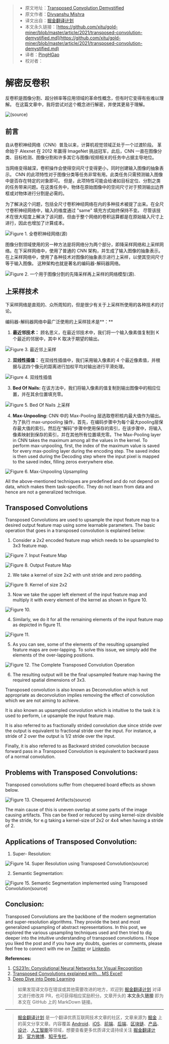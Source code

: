 > * 原文地址：[Transposed Convolution Demystified](https://towardsdatascience.com/transposed-convolution-demystified-84ca81b4baba)
> * 原文作者：[Divyanshu Mishra](https://medium.com/@mdivyanshu.ai)
> * 译文出自：[掘金翻译计划](https://github.com/xitu/gold-miner)
> * 本文永久链接：[https://github.com/xitu/gold-miner/blob/master/article/2021/transposed-convolution-demystified.md](https://github.com/xitu/gold-miner/blob/master/article/2021/transposed-convolution-demystified.md)
> * 译者：[PingHGao](https://github.com/PingHGao)
> * 校对者：

# 解密反卷积

反卷积是图像分割、超分辨率等应用领域的革命性概念，但有时它变得有些难以理解。 在这篇文章中，我将尝试对这个概念进行解密，并使其更易于理解。

![[(source](https://imgflip.com/memegenerator/7296870/Confused-Baby))](https://cdn-images-1.medium.com/max/2000/0*ilAQO9B3hm5waqqq)

## 前言

自从卷积神经网络（CNN）普及以来，计算机视觉领域正处于一个过渡阶段。 革命始于 Alexnet 在 2012 年赢得 ImageNet 挑战冠军，此后，CNN 一直在图像分类、目标检测、图像分割和许多其它与图像/视频相关的任务中占据主导地位。

当网络变得越深，卷积操作会使得空间尺寸变得更小，同时创建输入图像的抽象表示。 CNN 的此项特性对于图像分类等任务非常有用。此类任务只需预测输入图像中是否存在特定的对象即可。 但是，此项特性可能会给诸如目标定位、分割之类的任务带来问题。在这类任务中，物体在原始图像中的空间尺寸对于预测输出边界框或对物体进行分割是必需的。

为了解决这个问题，包括全尺寸卷积神经网络在内的多种技术被提了出来。在全尺寸卷积神经网络中，输入的维度通过 "same" 填充方式始终保持不变。 尽管该技术在很大程度上解决了该问题，但由于整个网络的卷积运算都是在原始输入尺寸上进行，因此也增加了计算成本。

![**Figure 1.** 全卷积神经网络([源](https://arxiv.org/abs/1411.4038))](https://cdn-images-1.medium.com/max/2000/0*jS2M_DNV6Z2YkhJ1.png)

图像分割领域使用的另一种方法是将网络分为两个部分，即降采样网络和上采样网络。在下采样网络中，使用了普通的 CNN 架构，并生成了输入图像的抽象表示。在上采样网络中，使用了各种技术对图像的抽象表示进行上采样，以使其空间尺寸等于输入图像。 这种架构也就是著名的编码器-解码器网络。

![**Figure 2**. 一个用于图像分割的先降采样再上采样的网络模型([源](https://arxiv.org/abs/1505.04366)).](https://cdn-images-1.medium.com/max/2000/0*t-FynrY2FJnaExY_.png)

## 上采样技术

下采样网络是直观的、众所周知的，但是很少有关于上采样所使用的各种技术的讨论。

编码器-解码器网络中最广泛使用的上采样技术是**：**

1. **最近邻技术：** 顾名思义，在最近邻技术中，我们将一个输入像素值复制到 K 个最近的邻居中，其中 K 取决于期望的输出。

![**Figure 3**. 最近邻上采样](https://cdn-images-1.medium.com/max/2000/0*0EJ025oepLbyi-Zd.png)

2. **双线性插值：** 在双线性插值中，我们采用输入像素的 4 个最近像素值，并根据与这四个像元的距离进行加权平均对输出进行平滑处理。

![**Figure 4.** 双线性插值](https://cdn-images-1.medium.com/max/2000/0*tWSnVE_JhDSZq8HQ)

3. **Bed Of Nails:** 在该方法中，我们将输入像素的值复制到输出图像中的相应位置，并在其余位置填充零。

![**Figure 5.** Bed Of Nails 上采样](https://cdn-images-1.medium.com/max/2000/1*LJAl2rkIfFTDRIQanIbfRQ.png)

4. **Max-Unpooling:** CNN 中的 Max-Pooling 层选取卷积核内最大值作为输出。为了执行 max-unpooling 操作，首先，在编码步骤中为每个最大pooling层保存最大值的索引。然后在“解码”步骤中使用保存的索引，在该步骤中，将输入像素映射到保存的索引，并在其他所有位置填充零。The Max-Pooling layer in CNN takes the maximum among all the values in the kernel. To perform max-unpooling, first, the index of the maximum value is saved for every max-pooling layer during the encoding step. The saved index is then used during the Decoding step where the input pixel is mapped to the saved index, filling zeros everywhere else.

![**Figure 6.** Max-Unpooling Upsampling](https://cdn-images-1.medium.com/max/2018/1*Mog6cmBG4XzLa0IFbjZIaA.png)

All the above-mentioned techniques are predefined and do not depend on data, which makes them task-specific. They do not learn from data and hence are not a generalized technique.

## Transposed Convolutions

Transposed Convolutions are used to upsample the input feature map to a desired output feature map using some learnable parameters. 
The basic operation that goes in a transposed convolution is explained below:
1. Consider a 2x2 encoded feature map which needs to be upsampled to 3x3 feature map.

![**Figure 7.** Input Feature Map](https://cdn-images-1.medium.com/max/2000/1*BMJnnOKPhK8hoFP6sQ9edQ.png)

![**Figure 8.** Output Feature Map](https://cdn-images-1.medium.com/max/2000/1*VxtMdM-DsGwIa51GyDx-XQ.png)

2. We take a kernel of size 2x2 with unit stride and zero padding.

![**Figure 9.** Kernel of size 2x2](https://cdn-images-1.medium.com/max/2000/1*e6UnrcsFRaOidCq7mwJpTA.png)

3. Now we take the upper left element of the input feature map and multiply it with every element of the kernel as shown in figure 10.

![**Figure 10.**](https://cdn-images-1.medium.com/max/2000/1*7hVid7EAqCPkG6sEjHMI5w.png)

4. Similarly, we do it for all the remaining elements of the input feature map as depicted in figure 11.

![**Figure 11.**](https://cdn-images-1.medium.com/max/2000/1*yxBd_pCiEVVwEQFmc-Heog.png)

5. As you can see, some of the elements of the resulting upsampled feature maps are over-lapping. To solve this issue, we simply add the elements of the over-lapping positions.

![**Figure 12.** The Complete Transposed Convolution Operation](https://cdn-images-1.medium.com/max/2000/1*faRskFzI7GtvNCLNeCN8cg.png)

6. The resulting output will be the final upsampled feature map having the required spatial dimensions of 3x3.

Transposed convolution is also known as Deconvolution which is not appropriate as deconvolution implies removing the effect of convolution which we are not aiming to achieve.

It is also known as upsampled convolution which is intuitive to the task it is used to perform, i.e upsample the input feature map.

It is also referred to as fractionally strided convolution due since stride over the output is equivalent to fractional stride over the input. For instance, a stride of 2 over the output is 1/2 stride over the input.

Finally, it is also referred to as Backward strided convolution because forward pass in a Transposed Convolution is equivalent to backward pass of a normal convolution.

## Problems with Transposed Convolutions:

Transposed convolutions suffer from chequered board effects as shown below.

![**Figure 13.** Chequered Artifacts([source](https://distill.pub/2016/deconv-checkerboard/))](https://cdn-images-1.medium.com/max/2194/1*4Tsf3dlg7Wlhrt0D7k7osA.png)

The main cause of this is uneven overlap at some parts of the image causing artifacts. This can be fixed or reduced by using kernel-size divisible by the stride, for e.g taking a kernel-size of 2x2 or 4x4 when having a stride of 2.

## Applications of Transposed Convolution:

1. Super- Resolution:

![**Figure 14.** Super Resolution using Transposed Convolution([source](http://openaccess.thecvf.com/content_ECCV_2018/html/Seong-Jin_Park_SRFeat_Single_Image_ECCV_2018_paper.html))](https://cdn-images-1.medium.com/max/NaN/0*kIeyw3eMk-e1UchK.png)

2. Semantic Segmentation:

![**Figure 15.** Semantic Segmentation implemented using Transposed Convolution([source](https://thegradient.pub/semantic-segmentation/))](https://cdn-images-1.medium.com/max/2220/0*vk2xCr1r6ZaO7cYD.png)

## Conclusion:

Transposed Convolutions are the backbone of the modern segmentation and super-resolution algorithms. They provide the best and most generalized upsampling of abstract representations. In this post, we explored the various upsampling techniques used and then tried to dig deeper into the intuitive understanding of transposed convolutions. 
I hope you liked the post and if you have any doubts, queries or comments, please feel free to connect with me on [Twitter](https://twitter.com/Perceptron97) or [Linkedin](https://www.linkedin.com/in/divyanshu-mishra-ai/).

**References:**

1. [CS231n: Convolutional Neural Networks for Visual Recognition](https://www.youtube.com/watch?v=nDPWywWRIRo)
2. [Transposed Convolutions explained with… MS Excel!](https://medium.com/apache-mxnet/transposed-convolutions-explained-with-ms-excel-52d13030c7e8)
3. [Deep Dive into Deep Learning](http://d2l.ai/chapter_computer-vision/transposed-conv.html)

> 如果发现译文存在错误或其他需要改进的地方，欢迎到 [掘金翻译计划](https://github.com/xitu/gold-miner) 对译文进行修改并 PR，也可获得相应奖励积分。文章开头的 **本文永久链接** 即为本文在 GitHub 上的 MarkDown 链接。

---

> [掘金翻译计划](https://github.com/xitu/gold-miner) 是一个翻译优质互联网技术文章的社区，文章来源为 [掘金](https://juejin.im) 上的英文分享文章。内容覆盖 [Android](https://github.com/xitu/gold-miner#android)、[iOS](https://github.com/xitu/gold-miner#ios)、[前端](https://github.com/xitu/gold-miner#前端)、[后端](https://github.com/xitu/gold-miner#后端)、[区块链](https://github.com/xitu/gold-miner#区块链)、[产品](https://github.com/xitu/gold-miner#产品)、[设计](https://github.com/xitu/gold-miner#设计)、[人工智能](https://github.com/xitu/gold-miner#人工智能)等领域，想要查看更多优质译文请持续关注 [掘金翻译计划](https://github.com/xitu/gold-miner)、[官方微博](http://weibo.com/juejinfanyi)、[知乎专栏](https://zhuanlan.zhihu.com/juejinfanyi)。
